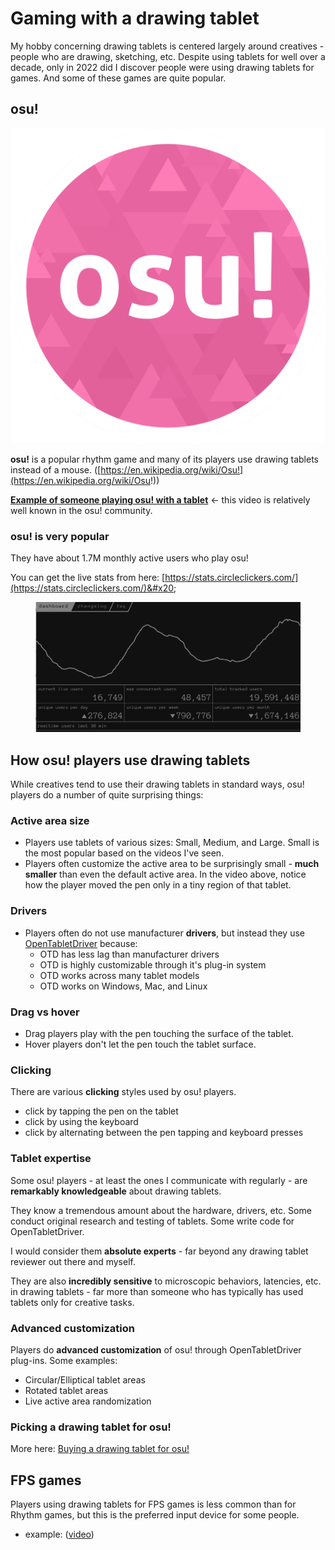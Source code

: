 # Gaming with a drawing tablet

My hobby concerning drawing tablets is centered largely around creatives - people who are drawing, sketching, etc. Despite using tablets for well over a decade, only in 2022 did I discover people were using drawing tablets for games. And some of these games are quite popular.

## osu!

![](<../../.gitbook/assets/image (236).png>)

**osu!** is a popular rhythm game and many of its players use drawing tablets instead of a mouse. ([https://en.wikipedia.org/wiki/Osu!](https://en.wikipedia.org/wiki/Osu!))

[**Example of someone playing osu! with a tablet**](https://youtu.be/j3wIf\_kWmPM) <- this video is relatively well known in the osu! community.

### osu! is very popular

They have about 1.7M monthly active users who play osu!&#x20;

You can get the live stats from here: [https://stats.circleclickers.com/](https://stats.circleclickers.com/)&#x20;

<figure><img src="../../.gitbook/assets/image (70).png" alt=""><figcaption></figcaption></figure>

## How osu! players use drawing tablets

While creatives tend to use their drawing tablets in standard ways, osu! players do a number of quite surprising things:&#x20;

### Active area size

* Players use tablets of various sizes: Small, Medium, and Large. Small is the most popular based on the videos I've seen.
* Players often customize the active area to be surprisingly small - **much smaller** than even the default active area. In the video above, notice how the player moved the pen only in a tiny region of that tablet.

### Drivers

* Players often do not use manufacturer **drivers**, but instead they use [OpenTabletDriver](../drivers/opentabletdriver/) because:
  * OTD has less lag than manufacturer drivers
  * OTD is highly customizable through it's plug-in system
  * OTD works across many tablet models&#x20;
  * OTD works on Windows, Mac, and Linux

### **Drag vs hover**&#x20;

* Drag players play with the pen touching the surface of the tablet.&#x20;
* Hover players don't let the pen touch the tablet surface.&#x20;

### Clicking

There are various **clicking** styles used by osu! players.

* click by tapping the pen on the tablet&#x20;
* click by using the keyboard
* click by alternating between the pen tapping and keyboard presses

### Tablet expertise

Some osu! players - at least the ones I communicate with regularly - are **remarkably knowledgeable** about drawing tablets.&#x20;

They know a tremendous amount about the hardware, drivers, etc. Some conduct original research and testing of tablets. Some write code for OpenTabletDriver.&#x20;

I would consider them **absolute experts** - far beyond any drawing tablet reviewer out there and myself.

They are also **incredibly sensitive** to microscopic behaviors, latencies, etc. in drawing tablets - far more than someone who has typically has used tablets only for creative tasks.

### **Advanced customization**&#x20;

Players do **advanced customization** of osu! through OpenTabletDriver plug-ins. Some examples:

* Circular/Elliptical tablet areas
* Rotated tablet areas
* Live active area randomization&#x20;

### Picking a drawing tablet for osu!

More here: [Buying a drawing tablet for osu!](../../buying-a-drawing-tablet/buying-a-drawing-tablet-for-osu.md) &#x20;

## **FPS games**

Players using drawing tablets for FPS games is less common than for Rhythm games, but this is the preferred input device for some people.

* example: ([video](https://youtu.be/9yVK859vZRs))&#x20;
